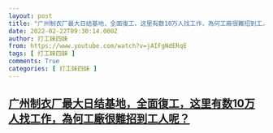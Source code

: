 ```yaml
---
layout: post
title: "广州制衣厂最大日结基地，全面復工，这里有数10万人找工作，為何工廠很難招到工人呢？"
date: 2022-02-22T09:30:14.000Z
author: 打工妹四妹
from: https://www.youtube.com/watch?v=jAIFgNdERqE
tags: [ 打工妹四妹 ]
comments: True
categories: [ 打工妹四妹 ]
---
```

<!--1645522214000-->
[广州制衣厂最大日结基地，全面復工，这里有数10万人找工作，為何工廠很難招到工人呢？](https://www.youtube.com/watch?v=jAIFgNdERqE)
------

<div>

</div>
